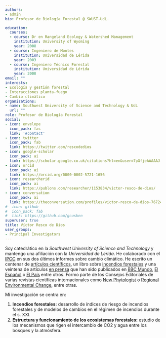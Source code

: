 ```yaml
---
authors:
- admin
bio: Profesor de Biología Forestal @ SWUST-UdL. 

education:
  courses:
  - course: Dr en Rangeland Ecology & Watershed Management
    institution: University of Wyoming
    year: 2008
  - course: Ingeniero de Montes
    institution: Universidad de Lérida
    year: 2003
  - course: Ingeniero Técnico Forestal
    institution: Universidad de Lérida
    year: 2000
email: ""
interests:
- Ecología y gestión forestal
- Interacciones planta-fuego
- Cambio climático
organizations:
- name: Southwest University of Science and Technology & UdL
  url: ""
role: Profesor de Biología Forestal
social:
- icon: envelope
  icon_pack: fas
  link: '#contact'
- icon: twitter
  icon_pack: fab
  link: https://twitter.com/rescodedios
- icon: google-scholar
  icon_pack: ai
  link: https://scholar.google.co.uk/citations?hl=en&user=7pGfjeAAAAAJ
- icon: orcid
  icon_pack: ai
  link: https://orcid.org/0000-0002-5721-1656
- icon: researcherid
  icon_pack: ai
  link: https://publons.com/researcher/1153834/victor-resco-de-dios/
- icon: conversation
  icon_pack: ai
  link: https://theconversation.com/profiles/victor-resco-de-dios-767249/articles
#- icon: github
#  icon_pack: fab
#  link: https://github.com/gcushen
superuser: true
title: Víctor Resco de Dios
user_groups:
- Principal Investigators
---
```


Soy catedrático en la _Southwest University of Science and Technology_ y mantengo una afiliación con la _Universidad de Lérida_. 
He colaborado con el [IPCC](https://www.ipcc.ch/assessment-report/ar6/) en sus dos últimos informes sobre cambio climático. He escrito un centenar de [artículos científicos](https://www.rescodedios.com/es/publication/), un libro sobre [incendios forestales](https://www.rescodedios.com/es/publication/rescode-dios-2020/) y una veintena de artículos [en prensa](https://www.rescodedios.com/es/prensa/) que han sido publicados en [BBC Mundo](https://www.bbc.com/mundo/noticias-america-latina-54249424), [El Español](https://www.elespanol.com/ciencia/medio-ambiente/20210324/talar-arboles-malo-bulos-contado-bosques/567944008_0.html) o [El País](https://elpais.com/politica/2019/07/02/actualidad/1562064160_944305.html) entre otros. 
Formo parte de los Consejos Editoriales de varias revistas científicas internacionales como [New Phytologist](https://nph.onlinelibrary.wiley.com/journal/14698137) o [Regional Environmental Change](https://www.springer.com/journal/10113), entre otras. 

Mi investigación se centra en:

1) **Incendios forestales:** desarrollo de índices de riesgo de incendios forestales y de modelos de cambios en el régimen de incendios durante el s. XXI.
2) **Estructura y funcionamiento de los ecosistemas forestales:** estudio de los mecanismos que rigen el intercambio de CO2 y agua entre los bosques y la atmósfera. 

